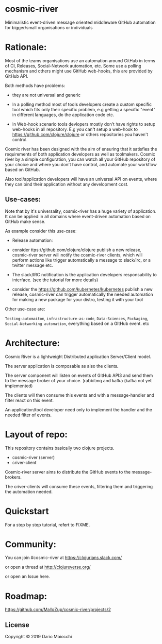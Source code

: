 # cosmic-river

Minimalistic event-driven message oriented middleware  GitHub automation for bigger/small organisations or individuals

# Rationale:

Most of the teams organisations use an automation around GitHub in terms of CI, Releases, Social-Network automation, etc.
Some use a polling mechanism and others might use GitHub web-hooks, this are provided by GitHub API.

Both methods have problems:

-  they are not universal and generic

-  In a polling method most of tools developers create a custom specific tool which fits only their specific problem, e.g getting a specific "event" in different languages, do the application code etc.

-  In Web-hook scenario tools devlopers mostly don't have rights to setup web-hooks in all repository. E.g you can't setup a web-hook to https://github.com/clojure/clojure or others repositories you haven't control.

Cosmic river has been designed with the aim of ensuring that it satisfies the requirements of both application developers as well as toolmakers.
Cosmic river by a simple configuration, you can watch all your GitHub repository of your choice and  where you don't have control, and automate your workflow based on GitHub.

Also tool/application developers will have an universal API on events, where they can bind their application without any development cost.


## Use-cases:

Note that by it's universality, cosmic-river has a huge variety of application. It can be applied in all domains where event-driven automation based on GitHub make sense.

As example consider this use-case:

- Release automation:
 * consider ttps://github.com/clojure/clojure publish a new release, cosmic-river server will notify the cosmic-river clients, which will perform actions  like trigger automatically a message to slack/irc, or a twitter message etc.
 * The slack/IRC notification is the application developers responsability to interface. (see the tutorial for more details)
  
 * consider  the https://github.com/kubernetes/kubernetes publish a new release, cosmic-river can trigger automatically the needed automation for making a new package for your distro, testing it with your tool

Other use-case are:

`Testing-automaiton`, `infrastructure-as-code`, `Data-Sciences`, `Packaging`, `Social-Networking automation`, everything based on a GItHub event. etc

# Architecture:

Cosmic River is a lightweight Distributed application Server/Client model.

The server application is composable as also the clients. 

The server component will listen on events of GitHub API3 and send them to the message broker of your choice. (rabbitmq and kafka (kafka not yet implemented)

The clients will then consume this events and with a message-handler and filter react on this event. 

An application/tool developer need only to implement the handler and the needed filter of events.

# Layout of repo:

This repository contains basically two clojure projects.

- cosmic-river (server)
- criver-client

Cosmic-river server aims to distribute the GitHub events to the message-brokers.

The criver-clients will consume these events, filtering them and triggering the automation needed.

# Quickstart

For a step by step tutorial, refert to FIXME.

# Community:

You can join #cosmic-river at https://clojurians.slack.com/

or open a thread at http://clojureverse.org/

or open an Issue here.

# Roadmap:

https://github.com/MalloZup/cosmic-river/projects/2

## License

Copyright © 2019 Dario Maiocchi
